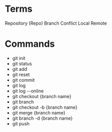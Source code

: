 # Terms

Repository (Repo)
Branch
Conflict
Local
Remote

# Commands

- git init
- git status
- git add
- git reset
- git commit 
- git log
- git log --online
- git checkout {branch name}
- git branch
- git checkout -b {branch name}
- git merge {branch name}
- git branch -d {branch name}
- git push